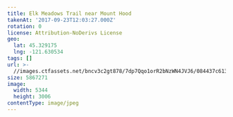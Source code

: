 ```yaml
---
title: Elk Meadows Trail near Mount Hood
takenAt: '2017-09-23T12:03:27.000Z'
rotation: 0
license: Attribution-NoDerivs License
geo:
  lat: 45.329175
  lng: -121.630534
tags: []
url: >-
  //images.ctfassets.net/bncv3c2gt878/7dp7Qqo1orR2bNzWN4JVJ6/084437c61362b7c8868e2746d146df1e/elk-meadows-trail-near-mount-hood_37291739691_o
size: 5867271
image:
  width: 5344
  height: 3006
contentType: image/jpeg
---
```


